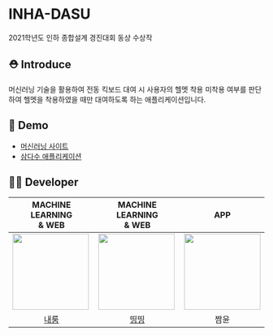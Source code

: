 # INHA-DASU
2021학년도 인하 종합설계 경진대회 동상 수상작

## ⛑ **Introduce**
머신러닝 기술을 활용하여 전동 킥보드 대여 시 사용자의 헬멧 착용 미착용 여부를 판단하여 헬멧을 착용하였을 때만 대여하도록 하는 애플리케이션입니다.

## 📢 **Demo**
- [머신러닝 사이트](https://teachablemachine.withgoogle.com/models/Eb9tbqyPx/)
- [삼다수 애플리케이션](https://drive.google.com/file/d/1a2BYO6bUxtigXliJBcswc2GX1eG8cY4Q/view)

## 👩‍💻 **Developer**

|<CENTER>MACHINE LEARNING<BR>& WEB|<CENTER>MACHINE LEARNING<BR>& WEB|<CENTER>APP|
|--|--|--|
|<img src="https://avatars.githubusercontent.com/u/96629346?v=4"  width="150" height="150"/>|<img src="https://avatars.githubusercontent.com/u/88052367?v=4"  width="150" height="150"/>|<img src="https://mblogthumb-phinf.pstatic.net/MjAyMTEyMjdfMTg2/MDAxNjQwNjE0MTg4NzY5.W6TgsXxMrAs30ixOMNWwUzK_rFImw6NP4bhpGcgCGrAg.eRSXoCnksgJsRX8FER308d-hgjsHmXX5OKEOvBi3Wv4g.JPEG.pmj1010235/1640614160146.jpg?type=w800"  width="150" height="150"/>|
|<CENTER>[내룸](https://github.com/nae-room)</CENTER>|<CENTER>[띵띵](https://github.com/syoung102)</CENTER>|<CENTER>짬윤</CENTER>|
